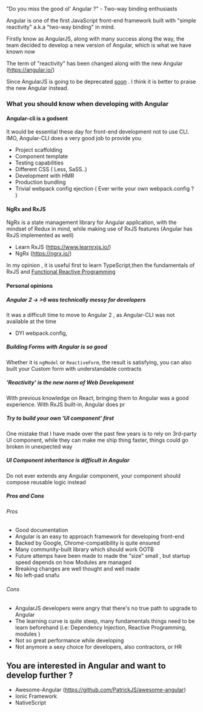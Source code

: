 "Do you miss the good ol' Angular ?" - Two-way binding enthusiasts

Angular is one of the first JavaScript front-end framework built with "simple reactivity" a.k.a "two-way binding" in mind.

Firstly know as AngularJS, along with many success along the way, the team decided to develop a new version of Angular, which is what we have known now

The term of "reactivity" has been changed along with the new Angular (https://angular.io/)

Since AngularJS is going to be deprecated [soon](https://blog.angular.io/stable-angularjs-and-long-term-support-7e077635ee9c) . I think it is better to praise the new Angular instead.


### What you should know when developing with Angular

#### Angular-cli is a godsent
It would be essential these day for front-end development not to use CLI. IMO, Angular-CLI does a very good job to provide you
- Project scaffolding
- Component template
- Testing capabilities
- Different CSS ( Less, SaSS..)
- Development with HMR
- Production bundling
- Trivial webpack config ejection ( Ever write your own webpack.config ? )

#### NgRx and RxJS
NgRx is a state management library for Angular application, with the mindset of Redux in mind, while making use of RxJS features (Angular has RxJS implemented as well)

- Learn RxJS (https://www.learnrxjs.io/)
- NgRx (https://ngrx.io/)

In my opinion , it is useful first to learn TypeScript,then the fundamentals of RxJS and [Functional Reactive Programming](https://github.com/5c0r/live-then-learn/blob/master/Thoughts/JAVASCRIPT_FRP.md) 

#### Personal opinions
##### Angular 2 -> >6 was technically messy for developers
It was a difficult time to move to Angular 2 , as Angular-CLI was not available at the time
- DYI webpack.config, 

##### Building Forms with Angular is so good
Whether it is `ngModel` or `ReactiveForm`, the result is satisfying, you can also built your Custom form with understandable contracts

##### 'Reactivity' is the new norm of Web Development
With previous knowledge on React, bringing them to Angular was a good experience. With RxJS built-in, Angular does pr

##### Try to build your own 'UI component' first
One mistake that I have made over the past few years is to rely on 3rd-party UI component, while they can make me ship thing faster, things could go broken in unexpected way

##### UI Component inheritance is difficult in Angular
Do not ever extends any Angular component, your component should compose reusable logic instead 

##### Pros and Cons

###### Pros
- Good documentation
- Angular is an easy to approach framework for developing front-end
- Backed by Google, Chrome-compatibility is quite ensured
- Many community-built library which should work OOTB
- Future attemps have been made to made the "size" small , but startup speed depends on how Modules are managed
- Breaking changes are well thought and well made
- No left-pad snafu

###### Cons
- AngularJS developers were angry that there's no true path to upgrade to Angular
- The learning curve is quite steep, many fundamentals things need to be learn beforehand (i.e: Dependency Injection, Reactive Programming, modules )
- Not so great performance while developing
- Not anymore a sexy choice for developers, also contractors, or HR


## You are interested in Angular and want to develop further ?
- Awesome-Angular (https://github.com/PatrickJS/awesome-angular)
- Ionic Framework
- NativeScript


